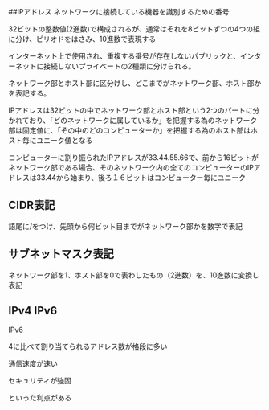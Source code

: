 ##IPアドレス
ネットワークに接続している機器を識別するための番号

32ビットの整数値(2進数)で構成されるが、通常はそれを8ビットずつの4つの組に分け、ピリオドをはさみ、10進数で表現する

インターネット上で使用され、重複する番号が存在しないパブリックと、インターネットに接続しないプライベートの2種類に分けられる。

ネットワーク部とホスト部に区分けし、どこまでがネットワーク部、ホスト部かを表記する。

IPアドレスは32ビットの中でネットワーク部とホスト部という2つのパートに分かれており、「どのネットワークに属しているか」を把握する為のネットワーク部は固定値に、「その中のどのコンピューターか」を把握する為のホスト部はホスト毎にユニーク値となる

コンピューターに割り振られたIPアドレスが33.44.55.66で、前から16ビットがネットワーク部である場合、そのネットワーク内の全てのコンピューターのIPアドレスは33.44から始まり、後ろ１６ビットはコンピューター毎にユニーク

## CIDR表記
語尾に/をつけ、先頭から何ビット目までがネットワーク部かを数字で表記

## サブネットマスク表記
ネットワーク部を1、ホスト部を0で表わしたもの（2進数）を、10進数に変換し表記

## IPv4 IPv6
IPv6

4に比べて割り当てられるアドレス数が格段に多い

通信速度が速い

セキュリティが強固

といった利点がある


